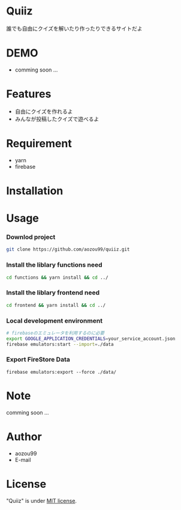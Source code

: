 # Quiiz

誰でも自由にクイズを解いたり作ったりできるサイトだよ

# DEMO

- comming soon ...

# Features

- 自由にクイズを作れるよ
- みんなが投稿したクイズで遊べるよ

# Requirement

- yarn
- firebase

# Installation

# Usage

### Downlod project

```bash
git clone https://github.com/aozou99/quiiz.git
```

### Install the liblary functions need

```bash
cd functions && yarn install && cd ../
```

### Install the liblary frontend need

```bash
cd frontend && yarn install && cd ../
```

### Local development environment

```bash
# firebaseのエミュレータを利用するのに必要
export GOOGLE_APPLICATION_CREDENTIALS=your_service_account.json
firebase emulators:start --import=./data
```

### Export FireStore Data

```
firebase emulators:export --force ./data/
```

# Note

comming soon ...

# Author

- aozou99
- E-mail

# License

"Quiiz" is under [MIT license](https://en.wikipedia.org/wiki/MIT_License).

